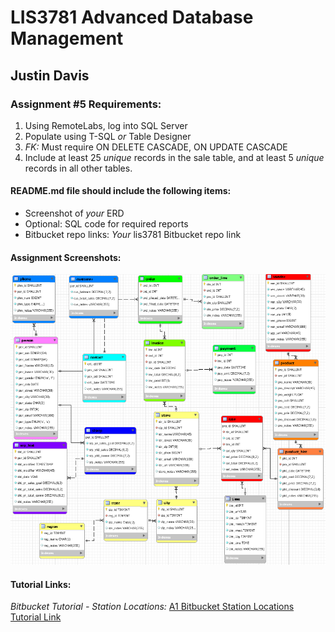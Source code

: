 # LIS3781 Advanced Database Management

## Justin Davis

### Assignment #5 Requirements:

[comment]: <> (>*Sub-Heading:*)

1. Using RemoteLabs, log into SQL Server
2. Populate using T-SQL *or* Table Designer
3. *FK:* Must require ON DELETE CASCADE, ON UPDATE CASCADE
4. Include at least 25 *unique* records in the sale table, and at least 5 *unique* records in all other tables.

#### README.md file should include the following items:

* Screenshot of *your* ERD
* Optional: SQL code for required reports
* Bitbucket repo links: *Your* lis3781 Bitbucket repo link

#### Assignment Screenshots:

![A5_ERD](img/a5_erd.png)

#### Tutorial Links:

*Bitbucket Tutorial - Station Locations:*
[A1 Bitbucket Station Locations Tutorial Link](https://bitbucket.org/jd19z/bitbucketstationlocations/ "Bitbucket Station Locations")